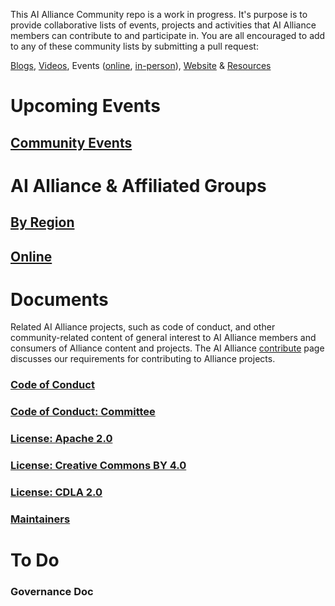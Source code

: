 This AI Alliance Community repo is a work in progress. It's purpose is to provide collaborative lists of events, projects and activities that AI Alliance members can contribute to and participate in. You are all encouraged to add to any of these community lists by submitting a pull request:

[Blogs](/blog/readme.md), [Videos](/videos/readme.md), Events ([online](), [in-person](/events/2025/readme.md)), [Website](/website/readme.md) & [Resources](/resources/readme.md)

# Upcoming Events 

## [Community Events](https://github.com/The-AI-Alliance/community/blob/main/events/readme.md)

# AI Alliance & Affiliated Groups
## [By Region](https://github.com/The-AI-Alliance/community/blob/main/groups/regional.md)
## [Online](https://github.com/The-AI-Alliance/community/blob/main/online/office-hours.md)

# Documents
Related AI Alliance projects, such as code of conduct, and other community-related content of general interest to AI Alliance members and consumers of Alliance content and projects. The AI Alliance [contribute](https://thealliance.ai/contribute) page discusses our requirements for contributing to Alliance projects. 
### [Code of Conduct](https://github.com/The-AI-Alliance/community/blob/main/CODE_OF_CONDUCT.md)
### [Code of Conduct: Committee](https://github.com/The-AI-Alliance/community/blob/main/CODE_OF_CONDUCT_COMMITTEE.md)
### [License: Apache 2.0](https://github.com/The-AI-Alliance/community/blob/main/LICENSE.Apache-2.0)
### [License: Creative Commons BY 4.0](https://github.com/The-AI-Alliance/community/blob/main/LICENSE.CC-BY-4.0)
### [License: CDLA 2.0](https://github.com/The-AI-Alliance/community/blob/main/LICENSE.CDLA-2.0)
### [Maintainers](https://github.com/The-AI-Alliance/community/blob/main/MAINTAINERS.md)

# To Do
### Governance Doc
